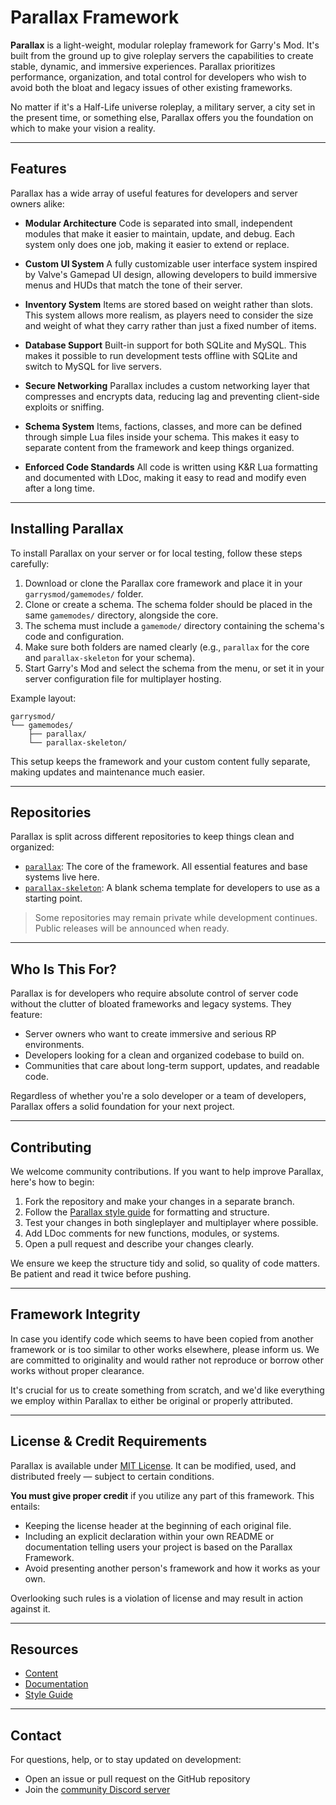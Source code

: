 # Parallax Framework

**Parallax** is a light-weight, modular roleplay framework for Garry's Mod. It's built from the ground up to give roleplay servers the capabilities to create stable, dynamic, and immersive experiences. Parallax prioritizes performance, organization, and total control for developers who wish to avoid both the bloat and legacy issues of other existing frameworks.

No matter if it's a Half-Life universe roleplay, a military server, a city set in the present time, or something else, Parallax offers you the foundation on which to make your vision a reality.

---

## Features

Parallax has a wide array of useful features for developers and server owners alike:

- **Modular Architecture**
  Code is separated into small, independent modules that make it easier to maintain, update, and debug. Each system only does one job, making it easier to extend or replace.

- **Custom UI System**
  A fully customizable user interface system inspired by Valve's Gamepad UI design, allowing developers to build immersive menus and HUDs that match the tone of their server.

- **Inventory System**
  Items are stored based on weight rather than slots. This system allows more realism, as players need to consider the size and weight of what they carry rather than just a fixed number of items.

- **Database Support**
  Built-in support for both SQLite and MySQL. This makes it possible to run development tests offline with SQLite and switch to MySQL for live servers.

- **Secure Networking**
  Parallax includes a custom networking layer that compresses and encrypts data, reducing lag and preventing client-side exploits or sniffing.

- **Schema System**
  Items, factions, classes, and more can be defined through simple Lua files inside your schema. This makes it easy to separate content from the framework and keep things organized.

- **Enforced Code Standards**
  All code is written using K\&R Lua formatting and documented with LDoc, making it easy to read and modify even after a long time.

---

## Installing Parallax

To install Parallax on your server or for local testing, follow these steps carefully:

1. Download or clone the Parallax core framework and place it in your `garrysmod/gamemodes/` folder.
2. Clone or create a schema. The schema folder should be placed in the same `gamemodes/` directory, alongside the core.
3. The schema must include a `gamemode/` directory containing the schema's code and configuration.
4. Make sure both folders are named clearly (e.g., `parallax` for the core and `parallax-skeleton` for your schema).
5. Start Garry's Mod and select the schema from the menu, or set it in your server configuration file for multiplayer hosting.

Example layout:

```
garrysmod/
└── gamemodes/
    ├── parallax/
    └── parallax-skeleton/
```

This setup keeps the framework and your custom content fully separate, making updates and maintenance much easier.

---

## Repositories

Parallax is split across different repositories to keep things clean and organized:

- [`parallax`](https://github.com/Parallax-Framework/parallax): The core of the framework. All essential features and base systems live here.
- [`parallax-skeleton`](https://github.com/Parallax-Framework/parallax-skeleton): A blank schema template for developers to use as a starting point.

> Some repositories may remain private while development continues. Public releases will be announced when ready.

---

## Who Is This For?

Parallax is for developers who require absolute control of server code without the clutter of bloated frameworks and legacy systems. They feature:

- Server owners who want to create immersive and serious RP environments.
- Developers looking for a clean and organized codebase to build on.
- Communities that care about long-term support, updates, and readable code.

Regardless of whether you're a solo developer or a team of developers, Parallax offers a solid foundation for your next project.

---

## Contributing

We welcome community contributions. If you want to help improve Parallax, here's how to begin:

1. Fork the repository and make your changes in a separate branch.
2. Follow the [Parallax style guide](STYLE.md) for formatting and structure.
3. Test your changes in both singleplayer and multiplayer where possible.
4. Add LDoc comments for new functions, modules, or systems.
5. Open a pull request and describe your changes clearly.

We ensure we keep the structure tidy and solid, so quality of code matters. Be patient and read it twice before pushing.

---

## Framework Integrity

In case you identify code which seems to have been copied from another framework or is too similar to other works elsewhere, please inform us. We are committed to originality and would rather not reproduce or borrow other works without proper clearance.

It's crucial for us to create something from scratch, and we'd like everything we employ within Parallax to either be original or properly attributed.

---

## License & Credit Requirements

Parallax is available under [MIT License](LICENSE). It can be modified, used, and distributed freely — subject to certain conditions.

**You must give proper credit** if you utilize any part of this framework. This entails:

- Keeping the license header at the beginning of each original file.
- Including an explicit declaration within your own README or documentation telling users your project is based on the Parallax Framework.
- Avoid presenting another person's framework and how it works as your own.

Overlooking such rules is a violation of license and may result in action against it.

---

## Resources

- [Content](https://steamcommunity.com/sharedfiles/filedetails/?id=3479969076)
- [Documentation](https://github.com/Parallax-Framework/parallax/wiki)
- [Style Guide](https://github.com/Parallax-Framework/parallax/blob/main/STYLE.md)

---

## Contact

For questions, help, or to stay updated on development:

- Open an issue or pull request on the GitHub repository
- Join the [community Discord server](https://discord.gg/yekEvSszW3)
